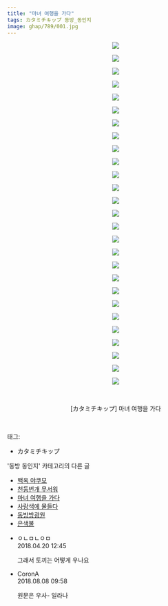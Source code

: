```yaml
---
title: "마녀 여행을 가다"
tags: カタミチキップ 동방_동인지
image: ghap/789/001.jpg
---
```

<div class="article">
<p style="text-align: center; clear: none; float: none;"><img src="{{ site.nasurl }}/ghap/789/001.jpg"/></p>
<p style="text-align: center; clear: none; float: none;"><img src="{{ site.nasurl }}/ghap/789/002.jpg"/></p>
<p style="text-align: center; clear: none; float: none;"><img src="{{ site.nasurl }}/ghap/789/003.jpg"/></p>
<p style="text-align: center; clear: none; float: none;"><img src="{{ site.nasurl }}/ghap/789/004.jpg"/></p>
<p style="text-align: center; clear: none; float: none;"><img src="{{ site.nasurl }}/ghap/789/005.jpg"/></p>
<p style="text-align: center; clear: none; float: none;"><img src="{{ site.nasurl }}/ghap/789/006.jpg"/></p>
<p style="text-align: center; clear: none; float: none;"><img src="{{ site.nasurl }}/ghap/789/007.jpg"/></p>
<p style="text-align: center; clear: none; float: none;"><img src="{{ site.nasurl }}/ghap/789/008.jpg"/></p>
<p style="text-align: center; clear: none; float: none;"><img src="{{ site.nasurl }}/ghap/789/009.jpg"/></p>
<p style="text-align: center; clear: none; float: none;"><img src="{{ site.nasurl }}/ghap/789/010.jpg"/></p>
<p style="text-align: center; clear: none; float: none;"><img src="{{ site.nasurl }}/ghap/789/011.jpg"/></p>
<p style="text-align: center; clear: none; float: none;"><img src="{{ site.nasurl }}/ghap/789/012.jpg"/></p>
<p style="text-align: center; clear: none; float: none;"><img src="{{ site.nasurl }}/ghap/789/013.jpg"/></p>
<p style="text-align: center; clear: none; float: none;"><img src="{{ site.nasurl }}/ghap/789/014.jpg"/></p>
<p style="text-align: center; clear: none; float: none;"><img src="{{ site.nasurl }}/ghap/789/015.jpg"/></p>
<p style="text-align: center; clear: none; float: none;"><img src="{{ site.nasurl }}/ghap/789/016.jpg"/></p>
<p style="text-align: center; clear: none; float: none;"><img src="{{ site.nasurl }}/ghap/789/017.jpg"/></p>
<p style="text-align: center; clear: none; float: none;"><img src="{{ site.nasurl }}/ghap/789/018.jpg"/></p>
<p style="text-align: center; clear: none; float: none;"><img src="{{ site.nasurl }}/ghap/789/019.jpg"/></p>
<p style="text-align: center; clear: none; float: none;"><img src="{{ site.nasurl }}/ghap/789/020.jpg"/></p>
<p style="text-align: center; clear: none; float: none;"><img src="{{ site.nasurl }}/ghap/789/021.jpg"/></p>
<p style="text-align: center; clear: none; float: none;"><img src="{{ site.nasurl }}/ghap/789/022.jpg"/></p>
<p style="text-align: center; clear: none; float: none;"><img src="{{ site.nasurl }}/ghap/789/023.jpg"/></p>
<p style="text-align: center; clear: none; float: none;"><img src="{{ site.nasurl }}/ghap/789/024.jpg"/></p>
<p style="text-align: center; clear: none; float: none;"><img src="{{ site.nasurl }}/ghap/789/025.jpg"/></p>
<p style="text-align: center; clear: none; float: none;"><img src="{{ site.nasurl }}/ghap/789/026.jpg"/></p>
<p style="text-align: center; clear: none; float: none;"><img src="{{ site.nasurl }}/ghap/789/027.jpg"/></p>
<p style="text-align: center; clear: none; float: none;"><br/></p>
<p style="text-align: center; clear: none; float: none;">[カタミチキップ] 마녀 여행을 가다</p>
<p><br/></p>
</div><div class="tagTrail">
<p>태그: </p>
<ul>
<li>カタミチキップ</li>
</ul>
</div><div class="another">
<p>'동방 동인지' 카테고리의 다른 글</p>
<ul>
<li><a href="/2016-07-09-ghap_791">백옥 야쿠모</a></li>
<li><a href="/2016-07-09-ghap_790">천둥번개 무서워</a></li>
<li><a href="/2016-07-09-ghap_789">마녀 여행을 가다</a></li>
<li><a href="/2016-07-09-ghap_788">사랑색에 물들다</a></li>
<li><a href="/2016-07-09-ghap_787">동방방광원</a></li>
<li><a href="/2016-07-09-ghap_786">은색불</a></li>
</ul>
</div><div class="cb_module cb_fluid">
<div class="cb_wrt cb_profile">
<div class="comment">
<ul>
<li class="cb_thumb_off" id="comment15242088">
<div class="cb_comment_area">
<div class="cb_info_area">
<div class="cb_section">
<span class="cb_nick_name">ㅇㄴㅁㄴㅇㅁ</span>
</div>
<div class="cb_section">
<span class="cb_date">2018.04.20 12:45 </span>
</div>
</div>
<div class="cb_dsc_comment">
<p class="cb_dsc">
											그래서 토끼는 어떻게 우나요
										</p>
</div>
</div></li>
<li class="cb_thumb_off" id="comment15303308">
<div class="cb_comment_area">
<div class="cb_info_area">
<div class="cb_section">
<span class="cb_nick_name">CoronA</span>
</div>
<div class="cb_section">
<span class="cb_date">2018.08.08 09:58 </span>
</div>
</div>
<div class="cb_dsc_comment">
<p class="cb_dsc">
											원문은 우사- 일라나
										</p>
</div>
</div></li>
</ul>
</div>
</div><!-- commentList close -->
</div>